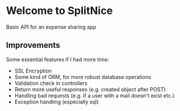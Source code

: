 # Welcome to SplitNice
Basic API for an expense sharing app
## Improvements
Some essential features if I had more time:
- SSL Encryption
- Some kind of ORM, for more robust database operations
- Validation check in controllers
- Return more useful responses (e.g. created object after POST)
- Handling bad requests (e.g. if a user with a mail doesn't exist etc.)
- Exception handling (especially sql) 


